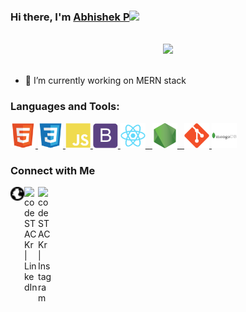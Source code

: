 ### Hi there, I'm [Abhishek P](https://github.com/abhishekkuttikkol)<img src="https://raw.githubusercontent.com/MartinHeinz/MartinHeinz/master/wave.gif" width="30px">
<p align="center">
<br><img src="https://cdn.dribbble.com/users/1025838/screenshots/6220885/devguy3.gif" width="400px"><br><br>
</p>


<!-- **abhishekkuttikkol/abhishekkuttikkol** is a ✨ _special_ ✨ repository because its `README.md` (this file) appears on your GitHub profile. -->

<!-- Here are some ideas to get you started: -->

- 🔭 I’m currently working on MERN stack
<!-- - 🌱 I’m currently learning ... -->
<!-- - 👯 I’m looking to collaborate on ... -->
<!-- - 🤔 I’m looking for help with ... -->
<!-- - 💬 Ask me about ... -->
<!-- - 📫 How to reach me: [website](https://abhishek-0015.web.app/) -->

<h3 align="left">Languages and Tools:</h3>
<p align="left">  
    <a href="https://www.w3.org/html/" target="_blank"> 
        <code><img src="https://raw.githubusercontent.com/devicons/devicon/master/icons/html5/html5-original.svg" alt="html5" width="40" height="40"/></code> 
    </a>  
    <a href="https://www.w3schools.com/css/" target="_blank"> 
        <code><img src="https://raw.githubusercontent.com/devicons/devicon/master/icons/css3/css3-original.svg" alt="css3" width="40" height="40"/></code>  
    </a> 
    <a href="https://developer.mozilla.org/en-US/docs/Web/JavaScript" target="_blank"> 
        <code><img src="https://raw.githubusercontent.com/devicons/devicon/master/icons/javascript/javascript-plain.svg" alt="javascript" width="40" height="40"/></code>  
    </a>
    <a href="https://getbootstrap.com" target="_blank"> 
        <code><img src="https://raw.githubusercontent.com/devicons/devicon/master/icons/bootstrap/bootstrap-plain.svg" alt="bootstrap" width="40" height="40"/></code>  
    </a> 
    <a href="https://fr.reactjs.org/" target="_blank"> 
        <code><img src="https://raw.githubusercontent.com/devicons/devicon/master/icons/react/react-original.svg" alt="React" width="40" height="40"/> </code> 
    </a> 
    <a href="https://fr.reactjs.org/" target="_blank"> 
        <code><img src="https://raw.githubusercontent.com/github/explore/80688e429a7d4ef2fca1e82350fe8e3517d3494d/topics/nodejs/nodejs.png" alt="React" width="40" height="40"/> </code> 
    </a> 
    <a href="https://git-scm.com/" target="_blank"> 
        <code><img src="https://raw.githubusercontent.com/devicons/devicon/master/icons/git/git-original.svg" alt="git" width="40" height="40"/></code>  
    </a> 
    <a href="https://git-scm.com/" target="_blank"> 
        <code><img src="https://raw.githubusercontent.com/github/explore/80688e429a7d4ef2fca1e82350fe8e3517d3494d/topics/mongodb/mongodb.png" alt="mongoDb" width="40" height="40"/></code>  
    </a>
    
    
</p>


### Connect with Me

[<img align="left" alt="codeSTACKr.com" width="22px" src="https://raw.githubusercontent.com/iconic/open-iconic/master/svg/globe.svg" />](https://abhishek-0015.web.app/)
[<img align="left" alt="codeSTACKr | LinkedIn" width="22px" src="https://cdn.jsdelivr.net/npm/simple-icons@v3/icons/linkedin.svg" />](https://www.linkedin.com/in/abhishek-p-b6ab1119b/)
[<img align="left" alt="codeSTACKr | Instagram" width="22px" src="https://cdn.jsdelivr.net/npm/simple-icons@v3/icons/instagram.svg" />](https://www.instagram.com/__abhishek_kuttikkol/)

<br />

<!-- - 😄 Pronouns: ... -->
<!-- - ⚡ Fun fact: ... -->

